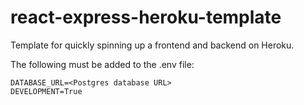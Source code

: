 # react-express-heroku-template

Template for quickly spinning up a frontend and backend on Heroku.

The following must be added to the .env file:

```
DATABASE_URL=<Postgres database URL>
DEVELOPMENT=True
```
